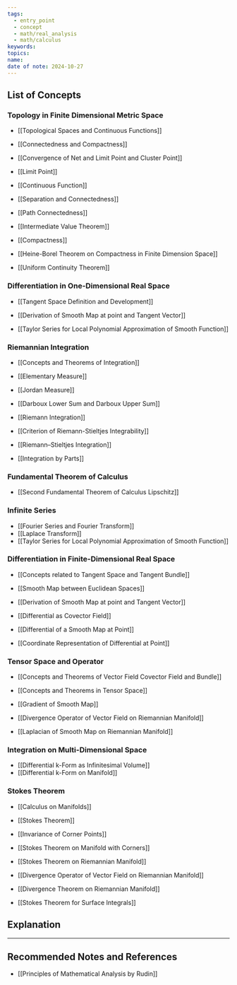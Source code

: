 ```yaml
---
tags:
  - entry_point
  - concept
  - math/real_analysis
  - math/calculus
keywords: 
topics: 
name: 
date of note: 2024-10-27
---
```


## List of Concepts

### Topology in Finite Dimensional Metric Space 

- [[Topological Spaces and Continuous Functions]]
- [[Connectedness and Compactness]]

- [[Convergence of Net and Limit Point and Cluster Point]]
- [[Limit Point]]
- [[Continuous Function]]

- [[Separation and Connectedness]]
- [[Path Connectedness]]
- [[Intermediate Value Theorem]]

- [[Compactness]]
- [[Heine-Borel Theorem on Compactness in Finite Dimension Space]]
- [[Uniform Continuity Theorem]]

### Differentiation in One-Dimensional Real Space

- [[Tangent Space Definition and Development]]
- [[Derivation of Smooth Map at point and Tangent Vector]]

- [[Taylor Series for Local Polynomial Approximation of Smooth Function]]


### Riemannian Integration

- [[Concepts and Theorems of Integration]]
- [[Elementary Measure]]
- [[Jordan Measure]]

- [[Darboux Lower Sum and Darboux Upper Sum]]
- [[Riemann Integration]]
- [[Criterion of Riemann-Stieltjes Integrability]]
- [[Riemann–Stieltjes Integration]]
- [[Integration by Parts]]


### Fundamental Theorem of Calculus

- [[Second Fundamental Theorem of Calculus Lipschitz]]

### Infinite Series

- [[Fourier Series and Fourier Transform]]
- [[Laplace Transform]]
- [[Taylor Series for Local Polynomial Approximation of Smooth Function]]


### Differentiation in Finite-Dimensional Real Space

- [[Concepts related to Tangent Space and Tangent Bundle]]

- [[Smooth Map between Euclidean Spaces]]
- [[Derivation of Smooth Map at point and Tangent Vector]]

- [[Differential as Covector Field]]
- [[Differential of a Smooth Map at Point]]
- [[Coordinate Representation of Differential at Point]]


### Tensor Space and Operator

- [[Concepts and Theorems of Vector Field Covector Field and Bundle]]
- [[Concepts and Theorems in Tensor Space]]

- [[Gradient of Smooth Map]]
- [[Divergence Operator of Vector Field on Riemannian Manifold]]
- [[Laplacian of Smooth Map on Riemannian Manifold]]


### Integration on Multi-Dimensional Space

- [[Differential k-Form as Infinitesimal Volume]]
- [[Differential k-Form on Manifold]]


### Stokes Theorem

- [[Calculus on Manifolds]]
- [[Stokes Theorem]]
- [[Invariance of Corner Points]]
- [[Stokes Theorem on Manifold with Corners]]


- [[Stokes Theorem on Riemannian Manifold]]
- [[Divergence Operator of Vector Field on Riemannian Manifold]]
- [[Divergence Theorem on Riemannian Manifold]]

- [[Stokes Theorem for Surface Integrals]]


## Explanation





-----------
##  Recommended Notes and References



- [[Principles of Mathematical Analysis by Rudin]]